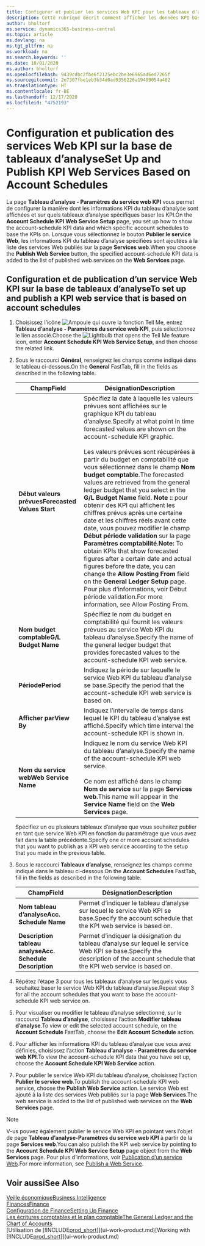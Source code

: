```yaml
---
title: Configurer et publier les services Web KPI pour les tableaux d’analyse | Microsoft Docs
description: Cette rubrique décrit comment afficher les données KPI basées sur des tableaux d’analyse spécifiques.
author: bholtorf
ms.service: dynamics365-business-central
ms.topic: article
ms.devlang: na
ms.tgt_pltfrm: na
ms.workload: na
ms.search.keywords: ''
ms.date: 10/01/2020
ms.author: bholtorf
ms.openlocfilehash: 9439cdbc2fbe6f2125ebc2be3e6965ad6ed7265f
ms.sourcegitcommit: 2e7307fbe1eb3b34d0ad9356226a19409054a402
ms.translationtype: HT
ms.contentlocale: fr-BE
ms.lasthandoff: 12/17/2020
ms.locfileid: "4752193"
---
```

# <a name="set-up-and-publish-kpi-web-services-based-on-account-schedules"></a><span data-ttu-id="6a5ce-103">Configuration et publication des services Web KPI sur la base de tableaux d’analyse</span><span class="sxs-lookup"><span data-stu-id="6a5ce-103">Set Up and Publish KPI Web Services Based on Account Schedules</span></span>
<span data-ttu-id="6a5ce-104">La page **Tableau d’analyse - Paramètres du service web KPI** vous permet de configurer la manière dont les informations KPI du tableau d’analyse sont affichées et sur quels tableaux d’analyse spécifiques baser les KPI.</span><span class="sxs-lookup"><span data-stu-id="6a5ce-104">On the **Account Schedule KPI Web Service Setup** page, you set up how to show the account-schedule KPI data and which specific account schedules to base the KPIs on.</span></span> <span data-ttu-id="6a5ce-105">Lorsque vous sélectionnez le bouton **Publier le service Web**, les informations KPI du tableau d’analyse spécifiées sont ajoutées à la liste des services Web publiés sur la page **Services web**.</span><span class="sxs-lookup"><span data-stu-id="6a5ce-105">When you choose the **Publish Web Service** button, the specified account-schedule KPI data is added to the list of published web services on the **Web Services** page.</span></span>  

## <a name="to-set-up-and-publish-a-kpi-web-service-that-is-based-on-account-schedules"></a><span data-ttu-id="6a5ce-106">Configuration et de publication d’un service Web KPI sur la base de tableaux d’analyse</span><span class="sxs-lookup"><span data-stu-id="6a5ce-106">To set up and publish a KPI web service that is based on account schedules</span></span>  
1.  <span data-ttu-id="6a5ce-107">Choisissez l’icône ![Ampoule qui ouvre la fonction Tell Me](media/ui-search/search_small.png "Dites-moi ce que vous voulez faire"), entrez **Tableau d’analyse - Paramètres du service web KPI**, puis sélectionnez le lien associé.</span><span class="sxs-lookup"><span data-stu-id="6a5ce-107">Choose the ![Lightbulb that opens the Tell Me feature](media/ui-search/search_small.png "Tell me what you want to do") icon, enter **Account Schedule KPI Web Service Setup**, and then choose the related link.</span></span>  
2.  <span data-ttu-id="6a5ce-108">Sous le raccourci **Général**, renseignez les champs comme indiqué dans le tableau ci-dessous.</span><span class="sxs-lookup"><span data-stu-id="6a5ce-108">On the **General** FastTab, fill in the fields as described in the following table.</span></span>  

    |<span data-ttu-id="6a5ce-109">Champ</span><span class="sxs-lookup"><span data-stu-id="6a5ce-109">Field</span></span>|<span data-ttu-id="6a5ce-110">Désignation</span><span class="sxs-lookup"><span data-stu-id="6a5ce-110">Description</span></span>|  
    |---------------------------------|---------------------------------------|  
    |<span data-ttu-id="6a5ce-111">**Début valeurs prévues**</span><span class="sxs-lookup"><span data-stu-id="6a5ce-111">**Forecasted Values Start**</span></span>|<span data-ttu-id="6a5ce-112">Spécifiez la date à laquelle les valeurs prévues sont affichées sur le graphique KPI du tableau d’analyse.</span><span class="sxs-lookup"><span data-stu-id="6a5ce-112">Specify at what point in time forecasted values are shown on the account-schedule KPI graphic.</span></span><br /><br /> <span data-ttu-id="6a5ce-113">Les valeurs prévues sont récupérées à partir du budget en comptabilité que vous sélectionnez dans le champ **Nom budget comptable**.</span><span class="sxs-lookup"><span data-stu-id="6a5ce-113">The forecasted values are retrieved from the general ledger budget that you select in the **G/L Budget Name** field.</span></span> <span data-ttu-id="6a5ce-114">**Note ::** pour obtenir des KPI qui affichent les chiffres prévus après une certaine date et les chiffres réels avant cette date, vous pouvez modifier le champ **Début période validation** sur la page **Paramètres comptabilité**.</span><span class="sxs-lookup"><span data-stu-id="6a5ce-114">**Note:**  To obtain KPIs that show forecasted figures after a certain date and actual figures before the date, you can change the **Allow Posting From** field on the **General Ledger Setup** page.</span></span> <span data-ttu-id="6a5ce-115">Pour plus d’informations, voir Début période validation.</span><span class="sxs-lookup"><span data-stu-id="6a5ce-115">For more information, see Allow Posting From.</span></span>|  
    |<span data-ttu-id="6a5ce-116">**Nom budget comptable**</span><span class="sxs-lookup"><span data-stu-id="6a5ce-116">**G/L Budget Name**</span></span>|<span data-ttu-id="6a5ce-117">Spécifiez le nom du budget en comptabilité qui fournit les valeurs prévues au service Web KPI du tableau d’analyse.</span><span class="sxs-lookup"><span data-stu-id="6a5ce-117">Specify the name of the general ledger budget that provides forecasted values to the account-schedule KPI web service.</span></span>|  
    |<span data-ttu-id="6a5ce-118">**Période**</span><span class="sxs-lookup"><span data-stu-id="6a5ce-118">**Period**</span></span>|<span data-ttu-id="6a5ce-119">Indiquez la période sur laquelle le service Web KPI du tableau d’analyse se base.</span><span class="sxs-lookup"><span data-stu-id="6a5ce-119">Specify the period that the account-schedule KPI web service is based on.</span></span>|  
    |<span data-ttu-id="6a5ce-120">**Afficher par**</span><span class="sxs-lookup"><span data-stu-id="6a5ce-120">**View By**</span></span>|<span data-ttu-id="6a5ce-121">Indiquez l’intervalle de temps dans lequel le KPI du tableau d’analyse est affiché.</span><span class="sxs-lookup"><span data-stu-id="6a5ce-121">Specify which time interval the account-schedule KPI is shown in.</span></span>|  
    |<span data-ttu-id="6a5ce-122">**Nom du service web**</span><span class="sxs-lookup"><span data-stu-id="6a5ce-122">**Web Service Name**</span></span>|<span data-ttu-id="6a5ce-123">Indiquez le nom du service Web KPI du tableau d’analyse.</span><span class="sxs-lookup"><span data-stu-id="6a5ce-123">Specify the name of the account-schedule KPI web service.</span></span><br /><br /> <span data-ttu-id="6a5ce-124">Ce nom est affiché dans le champ **Nom de service** sur la page **Services web**.</span><span class="sxs-lookup"><span data-stu-id="6a5ce-124">This name will appear in the **Service Name** field on the **Web Services** page.</span></span>|  

    <span data-ttu-id="6a5ce-125">Spécifiez un ou plusieurs tableaux d’analyse que vous souhaitez publier en tant que service Web KPI en fonction du paramétrage que vous avez fait dans la table précédente.</span><span class="sxs-lookup"><span data-stu-id="6a5ce-125">Specify one or more account schedules that you want to publish as a KPI web service according to the setup that you made in the previous table.</span></span>  

3.  <span data-ttu-id="6a5ce-126">Sous le raccourci **Tableaux d’analyse**, renseignez les champs comme indiqué dans le tableau ci-dessous.</span><span class="sxs-lookup"><span data-stu-id="6a5ce-126">On the **Account Schedules** FastTab, fill in the fields as described in the following table.</span></span>  

    |<span data-ttu-id="6a5ce-127">Champ</span><span class="sxs-lookup"><span data-stu-id="6a5ce-127">Field</span></span>|<span data-ttu-id="6a5ce-128">Désignation</span><span class="sxs-lookup"><span data-stu-id="6a5ce-128">Description</span></span>|  
    |---------------------------------|---------------------------------------|  
    |<span data-ttu-id="6a5ce-129">**Nom tableau d’analyse**</span><span class="sxs-lookup"><span data-stu-id="6a5ce-129">**Acc. Schedule Name**</span></span>|<span data-ttu-id="6a5ce-130">Permet d’indiquer le tableau d’analyse sur lequel le service Web KPI se base.</span><span class="sxs-lookup"><span data-stu-id="6a5ce-130">Specify the account schedule that the KPI web service is based on.</span></span>|  
    |<span data-ttu-id="6a5ce-131">**Description tableau analyse**</span><span class="sxs-lookup"><span data-stu-id="6a5ce-131">**Acc. Schedule Description**</span></span>|<span data-ttu-id="6a5ce-132">Permet d’indiquer la désignation du tableau d’analyse sur lequel le service Web KPI se base.</span><span class="sxs-lookup"><span data-stu-id="6a5ce-132">Specify the description of the account schedule that the KPI web service is based on.</span></span>|  

4.  <span data-ttu-id="6a5ce-133">Répétez l’étape 3 pour tous les tableaux d’analyse sur lesquels vous souhaitez baser le service Web KPI du tableau d’analyse.</span><span class="sxs-lookup"><span data-stu-id="6a5ce-133">Repeat step 3 for all the account schedules that you want to base the account-schedule KPI web service on.</span></span>  
5.  <span data-ttu-id="6a5ce-134">Pour visualiser ou modifier le tableau d’analyse sélectionné, sur le raccourci **Tableau d’analyse**, choisissez l’action **Modifier tableau d’analyse**.</span><span class="sxs-lookup"><span data-stu-id="6a5ce-134">To view or edit the selected account schedule, on the **Account Schedule** FastTab, choose the **Edit Account Schedule** action.</span></span>  
6.  <span data-ttu-id="6a5ce-135">Pour afficher les informations KPI du tableau d’analyse que vous avez définies, choisissez l’action **Tableau d’analyse - Paramètres du service web KPI**.</span><span class="sxs-lookup"><span data-stu-id="6a5ce-135">To view the account-schedule KPI data that you have set up, choose the **Account Schedule KPI Web Service** action.</span></span>  
7.  <span data-ttu-id="6a5ce-136">Pour publier le service Web KPI du tableau d’analyse, choisissez l’action **Publier le service web**.</span><span class="sxs-lookup"><span data-stu-id="6a5ce-136">To publish the account-schedule KPI web service, choose the **Publish Web Service** action.</span></span> <span data-ttu-id="6a5ce-137">Le service Web est ajouté à la liste des services Web publiés sur la page **Web Services**.</span><span class="sxs-lookup"><span data-stu-id="6a5ce-137">The web service is added to the list of published web services on the **Web Services** page.</span></span>  

> [!NOTE]  
>  <span data-ttu-id="6a5ce-138">V-us pouvez également publier le service Web KPI en pointant vers l’objet de page **Tableau d’analyse-Paramètres du service web KPI** à partir de la page **Services web**.</span><span class="sxs-lookup"><span data-stu-id="6a5ce-138">You can also publish the KPI web service by pointing to the **Account Schedule KPI Web Service Setup** page object from the **Web Services** page.</span></span> <span data-ttu-id="6a5ce-139">Pour plus d’informations, voir [Publication d’un service Web](across-how-publish-web-service.md).</span><span class="sxs-lookup"><span data-stu-id="6a5ce-139">For more information, see [Publish a Web Service](across-how-publish-web-service.md).</span></span>  

## <a name="see-also"></a><span data-ttu-id="6a5ce-140">Voir aussi</span><span class="sxs-lookup"><span data-stu-id="6a5ce-140">See Also</span></span>  
[<span data-ttu-id="6a5ce-141">Veille économique</span><span class="sxs-lookup"><span data-stu-id="6a5ce-141">Business Intelligence</span></span>](bi.md)  
[<span data-ttu-id="6a5ce-142">Finances</span><span class="sxs-lookup"><span data-stu-id="6a5ce-142">Finance</span></span>](finance.md)  
[<span data-ttu-id="6a5ce-143">Configuration de Finance</span><span class="sxs-lookup"><span data-stu-id="6a5ce-143">Setting Up Finance</span></span>](finance-setup-finance.md)  
[<span data-ttu-id="6a5ce-144">Les écritures comptables et le plan comptable</span><span class="sxs-lookup"><span data-stu-id="6a5ce-144">The General Ledger and the Chart of Accounts</span></span>](finance-general-ledger.md)  
<span data-ttu-id="6a5ce-145">[Utilisation de [!INCLUDE[prod_short](includes/prod_short.md)]](ui-work-product.md)</span><span class="sxs-lookup"><span data-stu-id="6a5ce-145">[Working with [!INCLUDE[prod_short](includes/prod_short.md)]](ui-work-product.md)</span></span>
